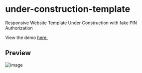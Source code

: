 # under-construction-template
Responsive Website Template Under Construction with fake PIN Authorization


View the demo [here.](https://barrezueta.me/)

## Preview
![image](https://github.com/AnthonyBasdfg/under-construction-template/assets/50094792/8a9943ed-96df-459e-9ca8-dc63fbbd8825)
